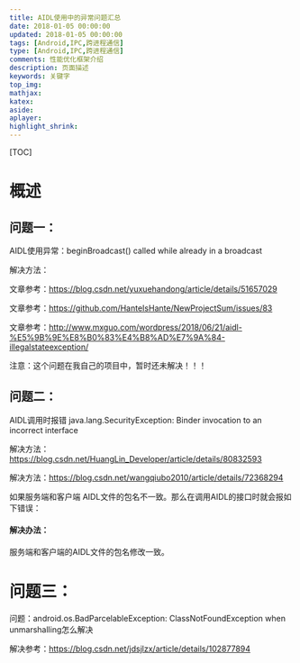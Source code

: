 ```yaml
---
title: AIDL使用中的异常问题汇总
date: 2018-01-05 00:00:00
updated: 2018-01-05 00:00:00
tags: [Android,IPC,跨进程通信]
type: [Android,IPC,跨进程通信]
comments: 性能优化框架介绍
description: 页面描述
keywords: 关键字
top_img:
mathjax:
katex:
aside:
aplayer:
highlight_shrink:
---
```


[TOC]

# 概述



## 问题一：

AIDL使用异常：beginBroadcast() called while already in a broadcast

解决方法：

文章参考：https://blog.csdn.net/yuxuehandong/article/details/51657029

文章参考：https://github.com/HanteIsHante/NewProjectSum/issues/83

文章参考：http://www.mxguo.com/wordpress/2018/06/21/aidl-%E5%9B%9E%E8%B0%83%E4%B8%AD%E7%9A%84-illegalstateexception/

注意：这个问题在我自己的项目中，暂时还未解决！！！


## 问题二：


AIDL调用时报错 java.lang.SecurityException: Binder invocation to an incorrect interface

解决方法：https://blog.csdn.net/HuangLin_Developer/article/details/80832593

解决方法：https://blog.csdn.net/wangqiubo2010/article/details/72368294

如果服务端和客户端 AIDL文件的包名不一致。那么在调用AIDL的接口时就会报如下错误：


#### 解决办法：

服务端和客户端的AIDL文件的包名修改一致。





# 问题三：

问题：android.os.BadParcelableException: ClassNotFoundException when unmarshalling怎么解决

解决参考：https://blog.csdn.net/jdsjlzx/article/details/102877894
